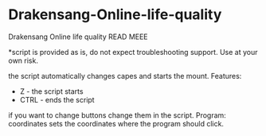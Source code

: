 # Drakensang-Online-life-quality
Drakensang Online life quality
READ MEEE

*script is provided as is, do not expect troubleshooting support. Use at your own risk.

the script automatically changes capes and starts the mount. 
Features:

- Z - the script starts
- CTRL - ends the script

if you want to change buttons change them in the script. Program: coordinates sets the coordinates where the program should click.

